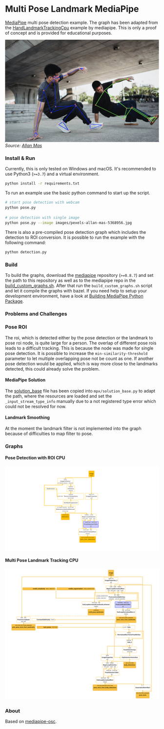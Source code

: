 # Multi Pose Landmark MediaPipe
[MediaPipe](https://google.github.io/mediapipe/) multi pose detection example. The graph has been adapted from the [HandLandmarkTrackingCpu](https://github.com/google/mediapipe/blob/master/mediapipe/modules/hand_landmark/hand_landmark_tracking_cpu.pbtxt) example by mediapipe. This is only a proof of concept and is provided for educational purposes.

![](images/pexels-allan-mas-5368956-annotated.jpg)
*Source: [Allan Mas](https://www.pexels.com/photo/energetic-asian-men-performing-breakdance-under-elevated-highway-5368956/)*

### Install & Run

Currently, this is only tested on Windows and macOS. It's recommended to use Python3 (`>=3.7`) and a virtual environment.

```bash
python install -r requirements.txt
```

To run an example use the basic python command to start up the script.

```bash
# start pose detection with webcam
python pose.py

# pose detection with single image
python pose.py --image images/pexels-allan-mas-5368956.jpg
```

There is also a pre-compiled pose detection graph which includes the detection to ROI conversion. It is possible to run the example with the following command:

```bash
python detection.py
```

### Build

To build the graphs, download the [mediapipe](https://github.com/google/mediapipe) repository (`>=0.8.7`) and set the path to this repository as well as to the mediapipe repo in the [build_custom_graphs.sh](build_custom_graphs.sh). After that run the `build_custom_graphs.sh` script and let it compile the graphs with bazel. If you need help to setup your development environment, have a look at [Building MediaPipe Python Package](https://google.github.io/mediapipe/getting_started/python.html).


### Problems and Challenges

### Pose ROI
The roi, which is detected either by the pose detection or the landmark to pose roi node, is quite large for a person. The overlap of different pose rois leads to a difficult tracking. This is because the node was made for single pose detection. It is possible to increase the `min-similarity-threshold` parameter to let multiple overlapping pose not be count as one. If another pose detection would be applied, which is way more close to the landmarks detected, this could already solve the problem.

#### MediaPipe Solution
The [solution_base](https://github.com/cansik/multi-pose-mediapipe/blob/main/mpx/solution_base.py#L393-L401) file has been copied into `mpx/solution_base.py` to adapt the path, where the resources are loaded and set the `_input_stream_type_info` manually due to a not registered type error which could not be resolved for now.

#### Landmark Smoothing
At the moment the landmark filter is not implemented into the graph because of difficulties to map filter to pose.

### Graphs

#### Pose Detection with ROI CPU

![](graphs/pose_detection/pose_detection_with_roi_cpu.png)

#### Multi Pose Landmark Tracking CPU

![](graphs/pose_landmark/pose_landmark_tracking_cpu.png)

### About
Based on [mediapipe-osc](https://github.com/cansik/mediapipe-osc/).
